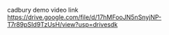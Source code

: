cadbury demo video link
https://drive.google.com/file/d/17hMFooJN5nSnyjNP-T7r89pSId9TzUsH/view?usp=drivesdk

